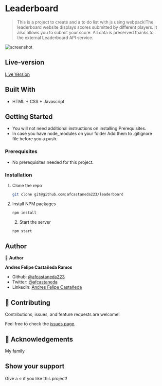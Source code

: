 # Leaderboard

> This is a project to create and a to do list with js using webpack!The leaderboard website displays scores submitted by different players. It also allows you to submit your score. All data is preserved thanks to the external Leaderboard API service.

![screenshot](./screenshot.png)


## Live-version

[Live Version]()


## Built With

- HTML + CSS + Javascript

## Getting Started

* You will not need additional instructions on installing Prerequisites.
* In case you have node_modules on your folder Add them to .gitignore file before you a push.

### Prerequisites

* No prerequisites needed for this project.
 <!--
This is an example of how to list things you need to use the software and how to install them.
* npm
  ```sh
  npm install npm@latest -g
  ```
-->

### Installation
1. Clone the repo
   ```sh
   git clone git@github.com:afcastaneda223/leaderboard
   ```
2. Install NPM packages
   ```sh
   npm install
   ```
   2. Start the server 
   ```sh
   npm start
   ```


## Author

👤 **Author**

**Andres Felipe Castañeda Ramos**
- Github: [@afcastaneda223](https://github.com/afcastaneda223)
- Twitter: [@afcastaneda](https://twitter.com/afcastaneda)
- Linkedin: [Andres Felipe Castañeda](www.linkedin.com/in/andres-castaneda223)


## 🤝 Contributing

Contributions, issues, and feature requests are welcome!

Feel free to check the [issues page](https://github.com/afcastaneda223/).


## 👋 Acknowledgements

My family

## Show your support

Give a ⭐️ if you like this project!
